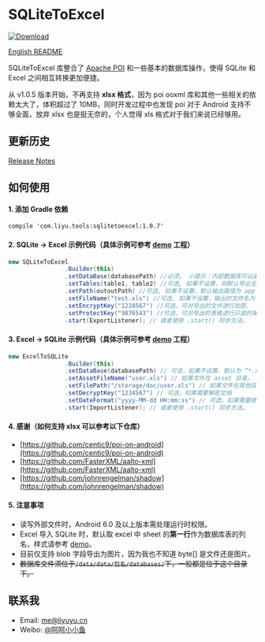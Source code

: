 # SQLiteToExcel

[ ![Download](https://api.bintray.com/packages/li-yu/maven/SQLiteToExcel/images/download.svg) ](https://bintray.com/li-yu/maven/SQLiteToExcel/_latestVersion)

[English README](README-EN.md)

SQLiteToExcel 库整合了 [Apache POI](http://poi.apache.org/) 和一些基本的数据库操作，使得 SQLite 和 Excel 之间相互转换更加便捷。

从 v1.0.5 版本开始，不再支持 **xlsx 格式**，因为 poi ooxml 库和其他一些相关的依赖太大了，体积超过了 10MB，同时开发过程中也发现 poi 对于 Android 支持不够全面，放弃 xlsx 也是挺无奈的，个人觉得 xls 格式对于我们来说已经够用。

## 更新历史
[Release Notes](https://github.com/li-yu/SQLiteToExcel/releases)

## 如何使用
#### 1. 添加 Gradle 依赖
``` Gradle
compile 'com.liyu.tools:sqlitetoexcel:1.0.7'
```

#### 2. SQLite -> Excel 示例代码（具体示例可参考 [demo](https://github.com/li-yu/SQLiteToExcel/blob/master/app/src/main/java/com/liyu/demo/MainActivity.java) 工程）
```java
new SQLiteToExcel
                .Builder(this)
                .setDataBase(databasePath) //必须。 小提示：内部数据库可以通过 context.getDatabasePath("internal.db").getPath() 获取。
                .setTables(table1, table2) //可选, 如果不设置，则默认导出全部表。
                .setPath(outoutPath) //可选, 如果不设置，默认输出路径为 app ExternalFilesDir。
                .setFileName("test.xls") //可选, 如果不设置，输出的文件名为 xxx.db.xls。
                .setEncryptKey("1234567") //可选，可对导出的文件进行加密。
                .setProtectKey("9876543") //可选，可对导出的表格进行只读的保护。
                .start(ExportListener); // 或者使用 .start() 同步方法。
```

#### 3. Excel -> SQLite 示例代码（具体示例可参考 [demo](https://github.com/li-yu/SQLiteToExcel/blob/master/app/src/main/java/com/liyu/demo/MainActivity.java) 工程）
```java
new ExcelToSQLite
                .Builder(this)
                .setDataBase(databasePath) // 可选，如果不设置，默认为 “*.xls.db”，位于内部 database 目录下。
                .setAssetFileName("user.xls") // 如果文件在 asset 目录。
                .setFilePath("/storage/doc/user.xls") // 如果文件在其他目录。
                .setDecryptKey("1234567") // 可选，如果需要解密文档
                .setDateFormat("yyyy-MM-dd HH:mm:ss") // 可选，如果需要统一格式化日期单元格
                .start(ImportListener); // 或者使用 .start() 同步方法。
```

#### 4. 感谢（如何支持 xlsx 可以参考以下仓库）
- [https://github.com/centic9/poi-on-android](https://github.com/centic9/poi-on-android)
- [https://github.com/FasterXML/aalto-xml](https://github.com/FasterXML/aalto-xml)
- [https://github.com/johnrengelman/shadow](https://github.com/johnrengelman/shadow)

#### 5. 注意事项
* 读写外部文件时，Android 6.0 及以上版本需处理运行时权限。
* Excel 导入 SQLite 时，默认取 excel 中 sheet 的**第一行**作为数据库表的列名，样式请参考 [demo](https://github.com/li-yu/SQLiteToExcel/blob/master/app/src/main/assets/user.xls)。
* 目前仅支持 blob 字段导出为图片，因为我也不知道 byte[] 是文件还是图片。
* ~~数据库文件须位于```/data/data/包名/databases/```下，一般都是位于这个目录下。~~

## 联系我
* Email: [me@liyuyu.cn](mailto:me@liyuyu.cn)
* Weibo: [@呵呵小小鱼](http://weibo.com/u/1241167880)
